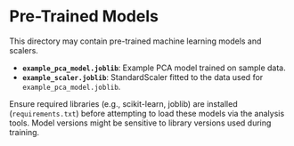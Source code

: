 # Pre-Trained Models

This directory may contain pre-trained machine learning models and scalers.

*   **`example_pca_model.joblib`**: Example PCA model trained on sample data.
*   **`example_scaler.joblib`**: StandardScaler fitted to the data used for `example_pca_model.joblib`.

Ensure required libraries (e.g., scikit-learn, joblib) are installed (`requirements.txt`) before attempting to load these models via the analysis tools. Model versions might be sensitive to library versions used during training.